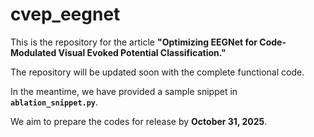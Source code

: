 # cvep_eegnet

This is the repository for the article **"Optimizing EEGNet for Code-Modulated Visual Evoked Potential Classification."**

The repository will be updated soon with the complete functional code.

In the meantime, we have provided a sample snippet in **`ablation_snippet.py`**.

We aim to prepare the codes for release by **October 31, 2025**.


